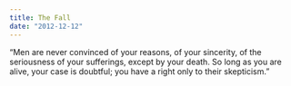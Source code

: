 ```yaml
---
title: The Fall
date: "2012-12-12"
---
```


“Men are never convinced of your reasons, of your sincerity, of the seriousness of your sufferings, except by your death. So long as you are alive, your case is doubtful; you have a right only to their skepticism.”

